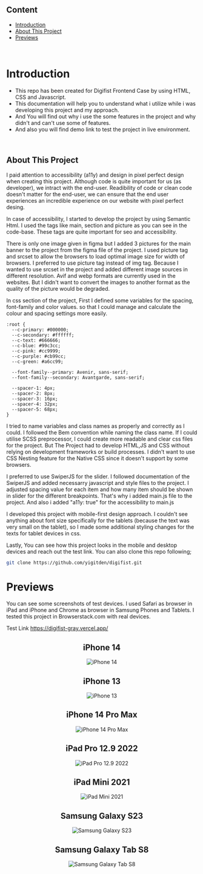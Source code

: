 
## Content

- [Introduction](#introduction)
- [About This Project](#about-this-project)
- [Previews](#previews)

<br>

# Introduction

- This repo has been created for Digifist Frontend Case by using HTML, CSS and Javascript.
- This documentation will help you to understand what i utilize while i was developing this project and my approach.
- And You will find out why i use the some features in the project and why didn't and can't use some of features.
- And also you will find demo link to test the project in live environment.

<br>

## About This Project

 I paid attention to accessibility (a11y) and design in pixel perfect design when creating this project. Although code is quite important for us (as developer), we intract with the end-user. Readibility of code or clean code doesn't matter for the end-user, we can ensure that the end user experiences an incredible experience on our website with pixel perfect desing.

 In case of accessibility, I started to develop the project by using Semantic Html. I used the tags like  main, section and picture as you can see in the code-base. These tags are quite important for seo and accessibility.

 There is only one image given in figma but I added 3 pictures for the main banner to the project from the figma file of the project. I used picture tag and srcset to allow the browsers to load optimal image size for width of browsers. I preferred to use picture tag instead of img tag. Because I wanted to use srcset in the project and added different image sources in different resolution. Avif and webp formats are currently used in the websites. But I didn't want to convert the images to another format as the quality of the picture would be degraded.

 In css section of the project, First I defined some variables for the spacing, font-family and color values. so that I could manage and calculate the colour and spacing settings more easily.

  ```
  :root {
    --c-primary: #000000;
    --c-secondary: #ffffff;
    --c-text: #666666;
    --c-blue: #99c3cc;
    --c-pink: #cc9999;
    --c-purple: #cb99cc;
    --c-green: #a6cc99;
  
    --font-family--primary: Avenir, sans-serif;
    --font-family--secondary: Avantgarde, sans-serif;
  
    --spacer-1: 4px;
    --spacer-2: 8px;
    --spacer-3: 16px;
    --spacer-4: 32px;
    --spacer-5: 68px;
  }
  ```

  I tried to name variables and class names as properly and correctly as I could. I followed the Bem convention while naming the class name. If I could utilise SCSS preprocessor, I could create more readable and clear css files for the project. But The Project had to develop HTML,JS and CSS without relying on development frameworks or build processes. I didn't want to use CSS Nesting feature for the Native CSS since it doesn't support by some browsers. 
  
  I preferred to use SwiperJS for the slider. I followed documentation of the SwiperJS and added necessarry javascript and style files to the project. I adjusted spacing value for each item and how many item should be shown in slider for the different breakpoints. That's why i added main.js file to the project. And also i added "a11y: true" for the accessibility to main.js

  I developed this project with mobile-first design approach. I couldn't see anything about font size specifically for the tablets (because the text was very small on the tablet), so I made some additional styling changes for the texts for tablet devices in css.

  Lastly, You can see how this project looks in the mobile and desktop devices and reach out the test link. You can also clone this repo following;
  ```sh
  git clone https://github.com/yigitden/digifist.git
  ```

# Previews 
 
 You can see some screenshots of test devices. I used Safari as browser in iPad and iPhone and Chrome as browser in Samsung Phones and Tablets.
 I tested this project in Browserstack.com with real devices.

 Test Link https://digifist-gray.vercel.app/
<center>

## iPhone 14

![iPhone 14](previews/iPhone-14.jpg)

## iPhone 13

![iPhone 13](previews/iPhone-13.jpg)

## iPhone 14 Pro Max

![iPhone 14 Pro Max](previews/iPhone-14-Pro-Max.jpg)

## iPad Pro 12.9 2022

![iPad Pro 12.9 2022](previews/iPad-Pro-12.9-2022.jpg)

## iPad Mini 2021

![iPad Mini 2021](previews/iPad-Mini-2021.jpg)

## Samsung Galaxy S23

![Samsung Galaxy S23](previews/Samsung-Galaxy-S23.jpg)

## Samsung Galaxy Tab S8

![Samsung Galaxy Tab S8](previews/Samsung-Galaxy-Tab-S8.jpg)
